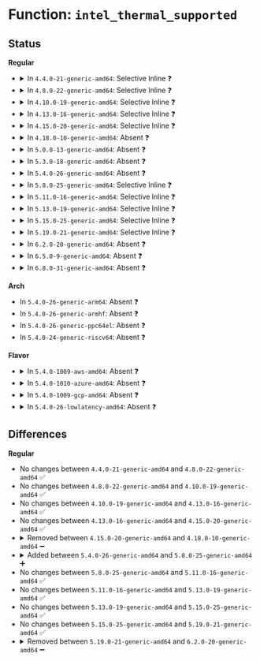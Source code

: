 # Function: <code>intel_thermal_supported</code>

## Status
<b>Regular</b>
<ul>
<li>
<details>
<summary>In <code>4.4.0-21-generic-amd64</code>: Selective Inline ❓</summary>

```c
int intel_thermal_supported(struct cpuinfo_x86 * c)
```

```json
{
  "name": "intel_thermal_supported",
  "collision_type": "Unique Static",
  "inline_type": "Selective",
  "funcs": [
    {
      "addr": 18446744071579146240,
      "name": "intel_thermal_supported",
      "external": false,
      "loc": "arch/x86/kernel/cpu/mcheck/therm_throt.c:452",
      "file": "arch/x86/kernel/cpu/mcheck/therm_throt.c",
      "inline": "not declared, inlined",
      "caller_inline": [],
      "caller_func": [
        "arch/x86/kernel/cpu/mcheck/therm_throt.c:mcheck_intel_therm_init",
        "arch/x86/kernel/cpu/mcheck/therm_throt.c:intel_init_thermal"
      ]
    }
  ],
  "symbols": [
    {
      "addr": 18446744071579146240,
      "name": "intel_thermal_supported",
      "section": ".text",
      "bind": "STB_LOCAL",
      "size": 48
    }
  ]
}
```
</details>
</li>
<li>
<details>
<summary>In <code>4.8.0-22-generic-amd64</code>: Selective Inline ❓</summary>

```c
int intel_thermal_supported(struct cpuinfo_x86 * c)
```

```json
{
  "name": "intel_thermal_supported",
  "collision_type": "Unique Static",
  "inline_type": "Selective",
  "funcs": [
    {
      "addr": 18446744071579146688,
      "name": "intel_thermal_supported",
      "external": false,
      "loc": "arch/x86/kernel/cpu/mcheck/therm_throt.c:451",
      "file": "arch/x86/kernel/cpu/mcheck/therm_throt.c",
      "inline": "not declared, inlined",
      "caller_inline": [],
      "caller_func": [
        "arch/x86/kernel/cpu/mcheck/therm_throt.c:intel_init_thermal",
        "arch/x86/kernel/cpu/mcheck/therm_throt.c:mcheck_intel_therm_init"
      ]
    }
  ],
  "symbols": [
    {
      "addr": 18446744071579146688,
      "name": "intel_thermal_supported",
      "section": ".text",
      "bind": "STB_LOCAL",
      "size": 48
    }
  ]
}
```
</details>
</li>
<li>
<details>
<summary>In <code>4.10.0-19-generic-amd64</code>: Selective Inline ❓</summary>

```c
int intel_thermal_supported(struct cpuinfo_x86 * c)
```

```json
{
  "name": "intel_thermal_supported",
  "collision_type": "Unique Static",
  "inline_type": "Selective",
  "funcs": [
    {
      "addr": 18446744071579155904,
      "name": "intel_thermal_supported",
      "external": false,
      "loc": "arch/x86/kernel/cpu/mcheck/therm_throt.c:424",
      "file": "arch/x86/kernel/cpu/mcheck/therm_throt.c",
      "inline": "not declared, inlined",
      "caller_inline": [],
      "caller_func": [
        "arch/x86/kernel/cpu/mcheck/therm_throt.c:intel_init_thermal",
        "arch/x86/kernel/cpu/mcheck/therm_throt.c:mcheck_intel_therm_init"
      ]
    }
  ],
  "symbols": [
    {
      "addr": 18446744071579155904,
      "name": "intel_thermal_supported",
      "section": ".text",
      "bind": "STB_LOCAL",
      "size": 48
    }
  ]
}
```
</details>
</li>
<li>
<details>
<summary>In <code>4.13.0-16-generic-amd64</code>: Selective Inline ❓</summary>

```c
int intel_thermal_supported(struct cpuinfo_x86 * c)
```

```json
{
  "name": "intel_thermal_supported",
  "collision_type": "Unique Static",
  "inline_type": "Selective",
  "funcs": [
    {
      "addr": 18446744071579153712,
      "name": "intel_thermal_supported",
      "external": false,
      "loc": "arch/x86/kernel/cpu/mcheck/therm_throt.c:418",
      "file": "arch/x86/kernel/cpu/mcheck/therm_throt.c",
      "inline": "not declared, inlined",
      "caller_inline": [],
      "caller_func": [
        "arch/x86/kernel/cpu/mcheck/therm_throt.c:intel_init_thermal",
        "arch/x86/kernel/cpu/mcheck/therm_throt.c:mcheck_intel_therm_init"
      ]
    }
  ],
  "symbols": [
    {
      "addr": 18446744071579153712,
      "name": "intel_thermal_supported",
      "section": ".text",
      "bind": "STB_LOCAL",
      "size": 48
    }
  ]
}
```
</details>
</li>
<li>
<details>
<summary>In <code>4.15.0-20-generic-amd64</code>: Selective Inline ❓</summary>

```c
int intel_thermal_supported(struct cpuinfo_x86 * c)
```

```json
{
  "name": "intel_thermal_supported",
  "collision_type": "Unique Static",
  "inline_type": "Selective",
  "funcs": [
    {
      "addr": 18446744071579168576,
      "name": "intel_thermal_supported",
      "external": false,
      "loc": "arch/x86/kernel/cpu/mcheck/therm_throt.c:404",
      "file": "arch/x86/kernel/cpu/mcheck/therm_throt.c",
      "inline": "not declared, inlined",
      "caller_inline": [],
      "caller_func": [
        "arch/x86/kernel/cpu/mcheck/therm_throt.c:intel_init_thermal",
        "arch/x86/kernel/cpu/mcheck/therm_throt.c:mcheck_intel_therm_init"
      ]
    }
  ],
  "symbols": [
    {
      "addr": 18446744071579168576,
      "name": "intel_thermal_supported",
      "section": ".text",
      "bind": "STB_LOCAL",
      "size": 48
    }
  ]
}
```
</details>
</li>
<li>
<details>
<summary>In <code>4.18.0-10-generic-amd64</code>: Absent ❓</summary>

```json
{
  "name": "intel_thermal_supported",
  "collision_type": "Unique Static",
  "inline_type": "Full",
  "funcs": [
    {
      "addr": 18446744071579180175,
      "name": "intel_thermal_supported",
      "external": false,
      "loc": "arch/x86/kernel/cpu/mcheck/therm_throt.c:404",
      "file": "arch/x86/kernel/cpu/mcheck/therm_throt.c",
      "inline": "not declared, inlined",
      "caller_inline": [
        "arch/x86/kernel/cpu/mcheck/therm_throt.c:intel_init_thermal",
        "arch/x86/kernel/cpu/mcheck/therm_throt.c:mcheck_intel_therm_init"
      ],
      "caller_func": []
    }
  ],
  "symbols": []
}
```
</details>
</li>
<li>
<details>
<summary>In <code>5.0.0-13-generic-amd64</code>: Absent ❓</summary>

```json
{
  "name": "intel_thermal_supported",
  "collision_type": "Unique Static",
  "inline_type": "Full",
  "funcs": [
    {
      "addr": 18446744071579169544,
      "name": "intel_thermal_supported",
      "external": false,
      "loc": "arch/x86/kernel/cpu/mce/therm_throt.c:407",
      "file": "arch/x86/kernel/cpu/mce/therm_throt.c",
      "inline": "not declared, inlined",
      "caller_inline": [
        "arch/x86/kernel/cpu/mce/therm_throt.c:intel_init_thermal",
        "arch/x86/kernel/cpu/mce/therm_throt.c:intel_init_thermal",
        "arch/x86/kernel/cpu/mce/therm_throt.c:mcheck_intel_therm_init",
        "arch/x86/kernel/cpu/mce/therm_throt.c:mcheck_intel_therm_init"
      ],
      "caller_func": []
    }
  ],
  "symbols": []
}
```
</details>
</li>
<li>
<details>
<summary>In <code>5.3.0-18-generic-amd64</code>: Absent ❓</summary>

```json
{
  "name": "intel_thermal_supported",
  "collision_type": "Unique Static",
  "inline_type": "Full",
  "funcs": [
    {
      "addr": 18446744071579182127,
      "name": "intel_thermal_supported",
      "external": false,
      "loc": "arch/x86/kernel/cpu/mce/therm_throt.c:408",
      "file": "arch/x86/kernel/cpu/mce/therm_throt.c",
      "inline": "not declared, inlined",
      "caller_inline": [
        "arch/x86/kernel/cpu/mce/therm_throt.c:intel_init_thermal",
        "arch/x86/kernel/cpu/mce/therm_throt.c:intel_init_thermal",
        "arch/x86/kernel/cpu/mce/therm_throt.c:mcheck_intel_therm_init",
        "arch/x86/kernel/cpu/mce/therm_throt.c:mcheck_intel_therm_init"
      ],
      "caller_func": []
    }
  ],
  "symbols": []
}
```
</details>
</li>
<li>
<details>
<summary>In <code>5.4.0-26-generic-amd64</code>: Absent ❓</summary>

```json
{
  "name": "intel_thermal_supported",
  "collision_type": "Unique Static",
  "inline_type": "Full",
  "funcs": [
    {
      "addr": 18446744071579184415,
      "name": "intel_thermal_supported",
      "external": false,
      "loc": "arch/x86/kernel/cpu/mce/therm_throt.c:408",
      "file": "arch/x86/kernel/cpu/mce/therm_throt.c",
      "inline": "not declared, inlined",
      "caller_inline": [
        "arch/x86/kernel/cpu/mce/therm_throt.c:intel_init_thermal",
        "arch/x86/kernel/cpu/mce/therm_throt.c:intel_init_thermal",
        "arch/x86/kernel/cpu/mce/therm_throt.c:mcheck_intel_therm_init",
        "arch/x86/kernel/cpu/mce/therm_throt.c:mcheck_intel_therm_init"
      ],
      "caller_func": []
    }
  ],
  "symbols": []
}
```
</details>
</li>
<li>
<details>
<summary>In <code>5.8.0-25-generic-amd64</code>: Selective Inline ❓</summary>

```c
int intel_thermal_supported(struct cpuinfo_x86 * c)
```

```json
{
  "name": "intel_thermal_supported",
  "collision_type": "Unique Static",
  "inline_type": "Selective",
  "funcs": [
    {
      "addr": 18446744071579204911,
      "name": "intel_thermal_supported",
      "external": false,
      "loc": "arch/x86/kernel/cpu/mce/therm_throt.c:627",
      "file": "arch/x86/kernel/cpu/mce/therm_throt.c",
      "inline": "not declared, inlined",
      "caller_inline": [
        "arch/x86/kernel/cpu/mce/therm_throt.c:intel_init_thermal",
        "arch/x86/kernel/cpu/mce/therm_throt.c:intel_init_thermal"
      ],
      "caller_func": [
        "arch/x86/kernel/cpu/mce/therm_throt.c:mcheck_intel_therm_init"
      ]
    }
  ],
  "symbols": [
    {
      "addr": 18446744071579202320,
      "name": "intel_thermal_supported",
      "section": ".text",
      "bind": "STB_LOCAL",
      "size": 48
    }
  ]
}
```
</details>
</li>
<li>
<details>
<summary>In <code>5.11.0-16-generic-amd64</code>: Selective Inline ❓</summary>

```c
int intel_thermal_supported(struct cpuinfo_x86 * c)
```

```json
{
  "name": "intel_thermal_supported",
  "collision_type": "Unique Static",
  "inline_type": "Selective",
  "funcs": [
    {
      "addr": 18446744071579200175,
      "name": "intel_thermal_supported",
      "external": false,
      "loc": "arch/x86/kernel/cpu/mce/therm_throt.c:627",
      "file": "arch/x86/kernel/cpu/mce/therm_throt.c",
      "inline": "not declared, inlined",
      "caller_inline": [
        "arch/x86/kernel/cpu/mce/therm_throt.c:intel_init_thermal",
        "arch/x86/kernel/cpu/mce/therm_throt.c:intel_init_thermal"
      ],
      "caller_func": [
        "arch/x86/kernel/cpu/mce/therm_throt.c:mcheck_intel_therm_init"
      ]
    }
  ],
  "symbols": [
    {
      "addr": 18446744071579197632,
      "name": "intel_thermal_supported",
      "section": ".text",
      "bind": "STB_LOCAL",
      "size": 48
    }
  ]
}
```
</details>
</li>
<li>
<details>
<summary>In <code>5.13.0-19-generic-amd64</code>: Selective Inline ❓</summary>

```c
int intel_thermal_supported(struct cpuinfo_x86 * c)
```

```json
{
  "name": "intel_thermal_supported",
  "collision_type": "Unique Static",
  "inline_type": "Selective",
  "funcs": [
    {
      "addr": 18446744071588574319,
      "name": "intel_thermal_supported",
      "external": false,
      "loc": "drivers/thermal/intel/therm_throt.c:610",
      "file": "drivers/thermal/intel/therm_throt.c",
      "inline": "not declared, inlined",
      "caller_inline": [
        "drivers/thermal/intel/therm_throt.c:intel_init_thermal",
        "drivers/thermal/intel/therm_throt.c:intel_init_thermal"
      ],
      "caller_func": [
        "drivers/thermal/intel/therm_throt.c:therm_lvt_init"
      ]
    }
  ],
  "symbols": [
    {
      "addr": 18446744071588571920,
      "name": "intel_thermal_supported",
      "section": ".text",
      "bind": "STB_LOCAL",
      "size": 48
    }
  ]
}
```
</details>
</li>
<li>
<details>
<summary>In <code>5.15.0-25-generic-amd64</code>: Selective Inline ❓</summary>

```c
int intel_thermal_supported(struct cpuinfo_x86 * c)
```

```json
{
  "name": "intel_thermal_supported",
  "collision_type": "Unique Static",
  "inline_type": "Selective",
  "funcs": [
    {
      "addr": 18446744071589249747,
      "name": "intel_thermal_supported",
      "external": false,
      "loc": "drivers/thermal/intel/therm_throt.c:615",
      "file": "drivers/thermal/intel/therm_throt.c",
      "inline": "not declared, inlined",
      "caller_inline": [
        "drivers/thermal/intel/therm_throt.c:intel_init_thermal",
        "drivers/thermal/intel/therm_throt.c:intel_init_thermal"
      ],
      "caller_func": [
        "drivers/thermal/intel/therm_throt.c:therm_lvt_init"
      ]
    }
  ],
  "symbols": [
    {
      "addr": 18446744071589246416,
      "name": "intel_thermal_supported",
      "section": ".text",
      "bind": "STB_LOCAL",
      "size": 48
    }
  ]
}
```
</details>
</li>
<li>
<details>
<summary>In <code>5.19.0-21-generic-amd64</code>: Selective Inline ❓</summary>

```c
int intel_thermal_supported(struct cpuinfo_x86 * c)
```

```json
{
  "name": "intel_thermal_supported",
  "collision_type": "Unique Static",
  "inline_type": "Selective",
  "funcs": [
    {
      "addr": 18446744071590716099,
      "name": "intel_thermal_supported",
      "external": false,
      "loc": "drivers/thermal/intel/therm_throt.c:631",
      "file": "drivers/thermal/intel/therm_throt.c",
      "inline": "not declared, inlined",
      "caller_inline": [
        "drivers/thermal/intel/therm_throt.c:intel_init_thermal",
        "drivers/thermal/intel/therm_throt.c:intel_init_thermal"
      ],
      "caller_func": [
        "drivers/thermal/intel/therm_throt.c:therm_lvt_init"
      ]
    }
  ],
  "symbols": [
    {
      "addr": 18446744071590712704,
      "name": "intel_thermal_supported",
      "section": ".text",
      "bind": "STB_LOCAL",
      "size": 56
    }
  ]
}
```
</details>
</li>
<li>
<details>
<summary>In <code>6.2.0-20-generic-amd64</code>: Absent ❓</summary>

```json
{
  "name": "intel_thermal_supported",
  "collision_type": "Unique Static",
  "inline_type": "Full",
  "funcs": [
    {
      "addr": 18446744071592387715,
      "name": "intel_thermal_supported",
      "external": false,
      "loc": "drivers/thermal/intel/therm_throt.c:635",
      "file": "drivers/thermal/intel/therm_throt.c",
      "inline": "not declared, inlined",
      "caller_inline": [
        "drivers/thermal/intel/therm_throt.c:intel_init_thermal",
        "drivers/thermal/intel/therm_throt.c:intel_init_thermal",
        "drivers/thermal/intel/therm_throt.c:therm_lvt_init",
        "drivers/thermal/intel/therm_throt.c:therm_lvt_init"
      ],
      "caller_func": []
    }
  ],
  "symbols": []
}
```
</details>
</li>
<li>
<details>
<summary>In <code>6.5.0-9-generic-amd64</code>: Absent ❓</summary>

```json
{
  "name": "intel_thermal_supported",
  "collision_type": "Unique Static",
  "inline_type": "Full",
  "funcs": [
    {
      "addr": 18446744071592816579,
      "name": "intel_thermal_supported",
      "external": false,
      "loc": "drivers/thermal/intel/therm_throt.c:691",
      "file": "drivers/thermal/intel/therm_throt.c",
      "inline": "not declared, inlined",
      "caller_inline": [
        "drivers/thermal/intel/therm_throt.c:intel_init_thermal",
        "drivers/thermal/intel/therm_throt.c:intel_init_thermal",
        "drivers/thermal/intel/therm_throt.c:therm_lvt_init",
        "drivers/thermal/intel/therm_throt.c:therm_lvt_init"
      ],
      "caller_func": []
    }
  ],
  "symbols": []
}
```
</details>
</li>
<li>
<details>
<summary>In <code>6.8.0-31-generic-amd64</code>: Absent ❓</summary>

```json
{
  "name": "intel_thermal_supported",
  "collision_type": "Unique Static",
  "inline_type": "Full",
  "funcs": [
    {
      "addr": 18446744071593565475,
      "name": "intel_thermal_supported",
      "external": false,
      "loc": "drivers/thermal/intel/therm_throt.c:691",
      "file": "drivers/thermal/intel/therm_throt.c",
      "inline": "not declared, inlined",
      "caller_inline": [
        "drivers/thermal/intel/therm_throt.c:intel_init_thermal",
        "drivers/thermal/intel/therm_throt.c:intel_init_thermal",
        "drivers/thermal/intel/therm_throt.c:therm_lvt_init",
        "drivers/thermal/intel/therm_throt.c:therm_lvt_init"
      ],
      "caller_func": []
    }
  ],
  "symbols": []
}
```
</details>
</li>
</ul>
<b>Arch</b>
<ul>
<li>
In <code>5.4.0-26-generic-arm64</code>: Absent ❓
</li>
<li>
In <code>5.4.0-26-generic-armhf</code>: Absent ❓
</li>
<li>
In <code>5.4.0-26-generic-ppc64el</code>: Absent ❓
</li>
<li>
In <code>5.4.0-24-generic-riscv64</code>: Absent ❓
</li>
</ul>
<b>Flavor</b>
<ul>
<li>
<details>
<summary>In <code>5.4.0-1009-aws-amd64</code>: Absent ❓</summary>

```json
{
  "name": "intel_thermal_supported",
  "collision_type": "Unique Static",
  "inline_type": "Full",
  "funcs": [
    {
      "addr": 18446744071579184671,
      "name": "intel_thermal_supported",
      "external": false,
      "loc": "arch/x86/kernel/cpu/mce/therm_throt.c:408",
      "file": "arch/x86/kernel/cpu/mce/therm_throt.c",
      "inline": "not declared, inlined",
      "caller_inline": [
        "arch/x86/kernel/cpu/mce/therm_throt.c:intel_init_thermal",
        "arch/x86/kernel/cpu/mce/therm_throt.c:intel_init_thermal",
        "arch/x86/kernel/cpu/mce/therm_throt.c:mcheck_intel_therm_init",
        "arch/x86/kernel/cpu/mce/therm_throt.c:mcheck_intel_therm_init"
      ],
      "caller_func": []
    }
  ],
  "symbols": []
}
```
</details>
</li>
<li>
<details>
<summary>In <code>5.4.0-1010-azure-amd64</code>: Absent ❓</summary>

```json
{
  "name": "intel_thermal_supported",
  "collision_type": "Unique Static",
  "inline_type": "Full",
  "funcs": [
    {
      "addr": 18446744071579117678,
      "name": "intel_thermal_supported",
      "external": false,
      "loc": "arch/x86/kernel/cpu/mce/therm_throt.c:408",
      "file": "arch/x86/kernel/cpu/mce/therm_throt.c",
      "inline": "not declared, inlined",
      "caller_inline": [
        "arch/x86/kernel/cpu/mce/therm_throt.c:intel_init_thermal",
        "arch/x86/kernel/cpu/mce/therm_throt.c:intel_init_thermal",
        "arch/x86/kernel/cpu/mce/therm_throt.c:mcheck_intel_therm_init",
        "arch/x86/kernel/cpu/mce/therm_throt.c:mcheck_intel_therm_init"
      ],
      "caller_func": []
    }
  ],
  "symbols": []
}
```
</details>
</li>
<li>
<details>
<summary>In <code>5.4.0-1009-gcp-amd64</code>: Absent ❓</summary>

```json
{
  "name": "intel_thermal_supported",
  "collision_type": "Unique Static",
  "inline_type": "Full",
  "funcs": [
    {
      "addr": 18446744071579184335,
      "name": "intel_thermal_supported",
      "external": false,
      "loc": "arch/x86/kernel/cpu/mce/therm_throt.c:408",
      "file": "arch/x86/kernel/cpu/mce/therm_throt.c",
      "inline": "not declared, inlined",
      "caller_inline": [
        "arch/x86/kernel/cpu/mce/therm_throt.c:intel_init_thermal",
        "arch/x86/kernel/cpu/mce/therm_throt.c:intel_init_thermal",
        "arch/x86/kernel/cpu/mce/therm_throt.c:mcheck_intel_therm_init",
        "arch/x86/kernel/cpu/mce/therm_throt.c:mcheck_intel_therm_init"
      ],
      "caller_func": []
    }
  ],
  "symbols": []
}
```
</details>
</li>
<li>
<details>
<summary>In <code>5.4.0-26-lowlatency-amd64</code>: Absent ❓</summary>

```json
{
  "name": "intel_thermal_supported",
  "collision_type": "Unique Static",
  "inline_type": "Full",
  "funcs": [
    {
      "addr": 18446744071579189583,
      "name": "intel_thermal_supported",
      "external": false,
      "loc": "arch/x86/kernel/cpu/mce/therm_throt.c:408",
      "file": "arch/x86/kernel/cpu/mce/therm_throt.c",
      "inline": "not declared, inlined",
      "caller_inline": [
        "arch/x86/kernel/cpu/mce/therm_throt.c:intel_init_thermal",
        "arch/x86/kernel/cpu/mce/therm_throt.c:intel_init_thermal",
        "arch/x86/kernel/cpu/mce/therm_throt.c:mcheck_intel_therm_init",
        "arch/x86/kernel/cpu/mce/therm_throt.c:mcheck_intel_therm_init"
      ],
      "caller_func": []
    }
  ],
  "symbols": []
}
```
</details>
</li>
</ul>

## Differences
<b>Regular</b>
<ul>
<li>
No changes between <code>4.4.0-21-generic-amd64</code> and <code>4.8.0-22-generic-amd64</code> ✅
</li>
<li>
No changes between <code>4.8.0-22-generic-amd64</code> and <code>4.10.0-19-generic-amd64</code> ✅
</li>
<li>
No changes between <code>4.10.0-19-generic-amd64</code> and <code>4.13.0-16-generic-amd64</code> ✅
</li>
<li>
No changes between <code>4.13.0-16-generic-amd64</code> and <code>4.15.0-20-generic-amd64</code> ✅
</li>
<li>
<details>
<summary>Removed between <code>4.15.0-20-generic-amd64</code> and <code>4.18.0-10-generic-amd64</code> ➖</summary>

```c
int intel_thermal_supported(struct cpuinfo_x86 * c)
```
</details>
</li>
<li>
<details>
<summary>Added between <code>5.4.0-26-generic-amd64</code> and <code>5.8.0-25-generic-amd64</code> ➕</summary>

```c
int intel_thermal_supported(struct cpuinfo_x86 * c)
```
</details>
</li>
<li>
No changes between <code>5.8.0-25-generic-amd64</code> and <code>5.11.0-16-generic-amd64</code> ✅
</li>
<li>
No changes between <code>5.11.0-16-generic-amd64</code> and <code>5.13.0-19-generic-amd64</code> ✅
</li>
<li>
No changes between <code>5.13.0-19-generic-amd64</code> and <code>5.15.0-25-generic-amd64</code> ✅
</li>
<li>
No changes between <code>5.15.0-25-generic-amd64</code> and <code>5.19.0-21-generic-amd64</code> ✅
</li>
<li>
<details>
<summary>Removed between <code>5.19.0-21-generic-amd64</code> and <code>6.2.0-20-generic-amd64</code> ➖</summary>

```c
int intel_thermal_supported(struct cpuinfo_x86 * c)
```
</details>
</li>
</ul>
